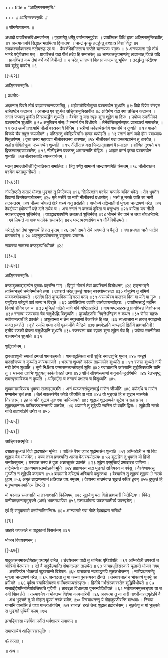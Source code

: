 +++
title = "आङ्गिरसस्मृतिः"

+++
*॥ आङ्गिरसस्मृतिः ॥* 

॥ श्रीगणेशायनमः ॥ 

अथादौ प्रायश्चित्तविधानवर्णनम् । गृहाश्रमेषु धर्मेषु वर्णानामनुपूर्वशः । प्रायश्चित्त विधिं दृष्टा अङ्गिरामुनिरब्रवीत् ॥१ अन्त्यानामपि सिद्धान्न भक्षयित्वा द्विजातयः । चान्द्रं कृच्छ्रं तदर्द्धन्तु ब्रह्मक्षत्र विशां विदुः ॥२ रजकश्चर्मकारश्च नटोवरुड़ एव च । कैवर्त्तभेदभिल्लाच सप्तैते चान्त्यजाः स्मृताः ॥ ३ अन्त्यजानां गृहे तोयं भाण्डे पर्युषितश्च यत् । प्रायश्चित्तं यदा पीतं तदैव हि समाचरेत् ॥४ चाण्डालकूपभाण्डेषु त्वज्ञानात् पिवते यदि । प्रायश्चित्तं कथं तेषां वर्णे वर्णे विधीयते ॥ ५ चरेत् सान्तपनं विप्रः प्राजापत्यन्तु भूमिपः । तदर्द्धन्तु चरेद्वैश्यः पादं शूद्रेषु दापयेत् ॥६ 

[[५६२]]

आङ्गिरसस्मृतिः । 

[ प्रथमोऽ- 

अज्ञानात् पिवते तोयं ब्राह्मणस्त्वन्त्यजातिषु । अहोरात्रोपितोभूत्वा पञ्चगव्येन शुध्यति ॥ ७ विप्रो विप्रेण संस्पृट उच्छिष्टेन कदाचन । आचान्त एव शुध्येत अङ्गिरामुनिरब्रवीत ॥८ क्षत्रियेण यदा स्पा उच्छिन कदाचन । स्नानं जप्यन्तु कुर्वीत दिनस्यार्द्धेन शुध्यति ॥ वैश्येन तु यदा स्पृहः शुना शूद्रेण वा द्विजः । उपोष्य रजनीमेकां पञ्चगव्येन शुध्यति ॥ १० अनुच्छिन संस्ौ स्नानं येन विधीयते । तेनैवोच्छिद्रसंस्पृष्टः प्राजापत्यं समाचरेत् ॥११ अत ऊर्ध्वं प्रवक्ष्यामि नीली वस्त्रस्य वै विधिम् । स्त्रीणां क्रीडार्थसंयोगे शयनीये न दुष्यति ॥ १२ पालने विक्रये चैव तद्वृत्त रूपजीवने । पतितस्तु भवेद्विप्रस्त्रिभिः कृच्छ व्यपोहति ॥ १३ स्नानं दानं जपो होमः स्वाध्यायः पितृतर्पणम् । वृथा तस्य महायज्ञा नीलोवस्त्रस्य धारणात् ॥१४ नीलीरक्तं यदा वस्त्रमज्ञानेन तु धारयेत् । अहोरात्रोषितोभूत्वा पञ्चगव्येन शुध्यति ॥ १५ नीलीदारु यदा भिन्द्याद्ब्राह्मणं वै प्रमादतः । शोणितं दृश्यते यत्र द्विजश्चान्द्रायणञ्चरेत् ॥ १६ नीलीवृक्षेण पक्कन्तु अन्नमश्नाति चेद्विजः । आहार वमनं कृत्वा पञ्चगव्येन शुध्यति ॥१७नीलवस्त्रादि त्याज्यवर्णनम् । 

भक्षन् प्रमादतोनीलीं द्विजातिस्त्व समाहितः । त्रिषु वर्णेषु सामान्यं चान्द्रायणमिति स्थितम् ॥१८ नीलौरक्तंन वस्त्रेण यदन्नमुपनीयते । 

[[५६३]]

नोपतिष्ठति दातारं भोक्ता भुङ्क्तं तु किल्विपम् ॥१६ नीलीरक्तंन वस्त्रेण यत्पाके श्रपितं भवेत् । तेन भुक्तेन विप्राणां दिनमेकमजोजनम् ॥२० मृते भर्त्तरि या नारी नीलीवस्त्रं प्रधारयेत् । भर्त्ता तु नरकं याति सा नारी तदनन्तरम् ॥२१ नील्या चोपहते क्षेत्रे शस्यं यत्तु प्ररोहति । अभोज्यं तद्विजातीनां भुक्त्वा चान्द्रायणं चरेत् ॥२२ देवद्रोण्यां वृषोत्सर्गे यज्ञे दाने तथैव च । अत्र स्नानं न कत्तव्यं दूषिता च वसुन्धरा ॥२३ वापिता यत्र नीली स्यात्तावद्भूम्य शुचिर्भवेत् । यावद्वादशवर्षाणि अतऊर्ध्वं शुचिर्भवेत् ॥२४ भोजने चैव पाने च तथा चौषधभेषजैः । एवं म्रियन्ते या गावः पादमेकं समाचरेत् ॥२५ घण्टाभरणदोषेण यत्र गौर्विनिपीड्यते । 

चरेदर्द्ध व्रतं तेषां भूषणार्थं हि तत् कृतम् ॥२६ दमने दामने रोधे अवघाते च वैकृते । गवा प्रभवता घातैः पादोनं व्रतमाचरेत् ॥ २७ अङ्गुष्ठपर्वमात्रस्तु बाहुमात्रः प्रमाणतः । 

सपल्लव सामश्च दण्डइत्यभिधीयते ॥२८ 

[[३८]]

[[५६४]]

आङ्गिरसस्मृतिः । 

दण्डादुक्ताद्यदान्येन पुरुषाः प्रहरन्ति गाम् । द्विगुणं गोत्रतं तेषां प्रायश्चित्तं विशोधनम् ॥२६ शृङ्गभङ्गे त्वस्थिभङ्गे चर्मनिम्मोचने तथा । दशरात्रं चरेत् कृच्छ्रं यावत् स्वस्थोभवत्तदा ॥३० गोमूत्रेण तु संमिश्रं यावकश्वोपजायते । एतदेव हितं कुच्छमिदमाङ्गिरसं मतम् ॥३१ असमर्थस्य वालस्य पिता वा यदि वा गुरुः । यमुद्दिश्य चरेद्धर्म पापं तस्य न विद्यते ॥ ३२ अशीतिर्यस्य वर्षाणि वालोवाप्यनषोड़शः । प्रायश्चित्तार्द्ध मर्हन्ति स्त्रियो रोगिण एव च ॥ ३३ मूच्छिते पतिते चापि गवि यष्टिप्रहारिते । गायत्र्यष्टसहस्रन्तु प्रायश्चित्तं विशोधनम ॥३४ स्नात्वा रजस्वला चैव चतुर्थेऽह्नि विशुष्यति । कुर्य्याद्रजसि निवृत्तेऽनिवृत्त न कथन ॥३५ रोगेण यद्रजः स्त्रीणामत्यर्थं हि प्रवर्त्तते । अशुध्यन्ता न तेन स्युस्तासां वैकारिकं हि तत् ॥३६ साध्वाचारा न तावत् स्याद्राजो यावत् प्रवर्त्तते । वृत्ते रजसि गम्या स्त्री गृहकर्मणि चैन्द्रिये ॥३७ प्रथमेऽहनि चाण्डाली द्वितीये ब्रह्मघातिनी ! तृतीये रजकी प्रोक्ता चतुर्थेऽहनि शुध्यति ॥३८ रजस्वला यदा स्पृष्टा शुना शूद्रेण चैव हि । उपोष्य रजनीमेकां पञ्चगव्येन शुध्यति ॥ ३१ 

शुद्धिवर्णनम् । 

द्वावतावशुची स्यातां दम्पती शयनङ्गतौ । शयनादुत्थिता नारी शुचिः स्यादशुचिः पुमान् ॥४० गण्डूषं पादशौचञ्च न कुर्य्यात् कांस्यभाजने । भस्मना शुध्यते कांस्यं ताम्रमम्लेन शुध्यति ॥। ४१ रजसा शुध्यते नारी नदी वेगेन शुध्यति । भूमौ निःक्षिप्य पण्मासमत्यन्तोपहतं शुचि ॥४२ गवाघातानि कांस्यानि शूद्रोच्छिष्टानि यानि तु । भस्मना दशभिः शुद्धयत् काकेनोपहते तथा ॥४३ शौचं सौवर्णरूयाणां वायुनार्केन्दुरश्मिभिः ॥४४ रेतःस्पृष्टुं शवस्पृरमाविकव न दुष्यति । अद्भिर्मृदा च तन्मात्रं प्रक्षाल्य च विशुध्यति ॥४५ 

शुष्कमन्नमविप्रस्य भुक्त्वा सप्ताहमृच्छति । अनं व्यञ्जनसंयुक्तमर्द्ध मासेन जीर्य्यति ॥४६ पयोदधि च मासेन षण्मासेन घृतं तथा । तैलं सवत्सरेणैव कोष्ठे जीर्य्यति वा नवा ॥४७ यो भुङ्क्ते हि च शूद्रान मासमेकं निरन्तरम् । इह जन्मनि शूद्रत्वं मृतः श्वा चाभिजायते ॥४८ शूद्रान्नं शूद्रसम्पर्कः शूद्रेण च सहासनम् । शूद्राज्ज्ञानगमः कश्विज्ज्वलन्तमपि पातयेत् ॥४६ अप्रणामे तु शूद्रेऽपि स्वस्ति यो वदति द्विजः । शूद्रोऽपि नरकं याति ब्राह्मणोऽपि तथैव च ॥५० 

[[५६५]]

[[५६६]]

आङ्गिरसरमृतिः । 

दशाहाच्छुध्यते विप्रो द्वादशाहेन भूमिपः । पाक्षिकं वैश्य एवाह शूद्रोमासेन शुध्यति ॥५९ अग्निहोत्री च यो विप्रः शूद्रान्न चैव भोजयेत् । पञ्च तस्य प्रणश्यन्ति आत्मा वेदास्त्रयोऽप्रयः ॥ ५२ शूद्रान्नेन तु भुक्तंन यो द्विजो जनयेत्सुतान् । यस्यान्न तस्य ते पुत्रा अन्नाच्छुक्रं प्रवर्त्तते ॥ २३ शूद्रेण पृरमुच्छिएं प्रमादादथ पाणिना । तद्विजेभ्यो न दातव्यमापस्तम्बोऽब्रवीन्मुनिः ॥५४ ब्राह्मणस्य सदा भुङ्क्ते क्षत्रियस्य च पर्वसु । वैश्येष्वापत्सु भुञ्जीत न शूद्रेऽपि कदाचन ॥५५ ब्राह्मणान्ने दरिद्रत्वं क्षत्रियान्ने पशुस्तथा । वैश्यान्नेन तु शूद्रत्वं शूद्रान्न े नरकं ध्रुवम् ॥५६ अमृतं ब्राह्मणस्यानं क्षत्रियान्न पयः स्मृतम् । वैश्यस्य चान्नमेवान्न शूद्रान्नं रुधिरं ध्रुवम् ॥५७ दुष्कृतं हि मनुष्याणामन्नमानित्य तिष्ठति । 

यो यस्यान्न समश्नाति स तस्याश्नाति किल्विषम् ॥५८ सूतकेषु यदा विप्रो ब्रह्मचारी जितेन्द्रियः । पिवेत् पानीयमज्ञानाद्भुङ्क्ते (अन्नं) भक्तमथापिवा ॥५६ उत्तार्थ्याचम्य उदकमवतीर्य्य उपस्पृशेत् । 

एवं हि समुदाचारो वरुणेनाभिमन्त्रितः ॥६० अग्न्यागारे गवां गोष्ठे देवब्राह्मण सन्निधौ 

[[1]]

आहारे जपकाले च पादुकानां विसर्जनम् ॥६१ 

भोजन विषयवर्णनम् । 

[[५६७]]

पादुकासनमारूदोगेहात् पथ्वगृहं ब्रजेत् । छंदयेत्तस्य पादौ तु धार्मिकः पृथिवीपतिः ॥६२ अग्निहोत्री तपस्त्री च श्रोत्रियो वेदपारगः । एते वै पादुकैय्र्यान्ति शेषान्दण्डन ताडयेत् ॥ ६३ जन्मप्रभृतिसंस्कारे चूड़ान्ते भोजनं नवम् । असपिण्डेन भोक्तव्यं चूड़स्यान्ते विशेषतः ॥६४ याचकान्न नवश्राद्धमपि सूतकभोजनम् । नारीप्रथमगर्भेषु भुक्त्वा चान्द्रायणं चरेत् ॥ ६५ अन्यदत्ता तु या कन्या पुनरन्यस्य दीयते । तस्याश्चान्नं न भोक्तव्यं पुनर्भूः सा प्रगीयते ॥ ६६ पूर्वश्व स्त्रावितोयश्च गर्भोयश्चाप्यसंस्कृतः । द्वितीये गर्भसंस्कारस्तेन शुद्धिर्विधीयते ॥ ६७ राजाद्यैर्द्दशभिर्मासैर्यावत्तिष्ठति गुर्विणी । तावद्रक्षा विधातव्या पुनरन्योविधीयते ॥ ६८ भर्तृशासनमुल्लङ्घय या च स्त्री विप्रवर्त्तते । तस्याश्चैव न भोक्तव्यं विज्ञेया कामचारिणी ॥६६ अनपत्या तु या नारी नाश्नीयात्तद्गृहेऽपि वै । अथ भुङ्क्ते तु यो मोहात् पूयसं नरकं व्रजेत् ॥७० स्त्रियाधनन्तु ये मोहादुपजीवन्ति बान्धवाः । स्त्रिया यानानि वासांसि ते पापा यान्त्यधोगतिम् ॥७१ राजान्न' हरते तेजः शूद्रान्न ब्रह्मवर्चसम् । सूतकेषु च यो भुङ्क्ते स भुङ्क्ते पृथिवी मलम् ॥७२ 

इत्यङ्गिरसा महर्षिणा प्रणीतं धर्मशास्त्रं समाप्तम् ॥ 

समाप्ताचेयं आङ्गिरसस्मृतिः । 

ॐ तत्सत् । 

॥ अथ ॥ 